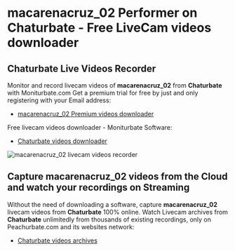 # macarenacruz_02 Performer on Chaturbate - Free LiveCam videos downloader

## Chaturbate Live Videos Recorder

Monitor and record livecam videos of **macarenacruz_02** from **Chaturbate** with Moniturbate.com
Get a premium trial for free by just and only registering with your Email address:
* [macarenacruz_02 Premium videos downloader](https://moniturbate.com/request-demo-licence-key.html)

Free livecam videos downloader - Moniturbate Software:
* [Chaturbate videos downloader](https://moniturbate.com/moniturbate-download-software.html)

![macarenacruz_02 livecam videos recorder](https://peachurnet.com/templates/moniturbate-software.png)


## Capture macarenacruz_02 videos from the Cloud and watch your recordings on Streaming

Without the need of downloading a software, capture **macarenacruz_02** livecam videos from **Chaturbate** 100% online.
Watch Livecam archives from **Chaturbate** unlimitedly from thousands of existing recordings, only on Peachurbate.com and its websites network:
* [Chaturbate videos archives](https://peachurnet.com/)